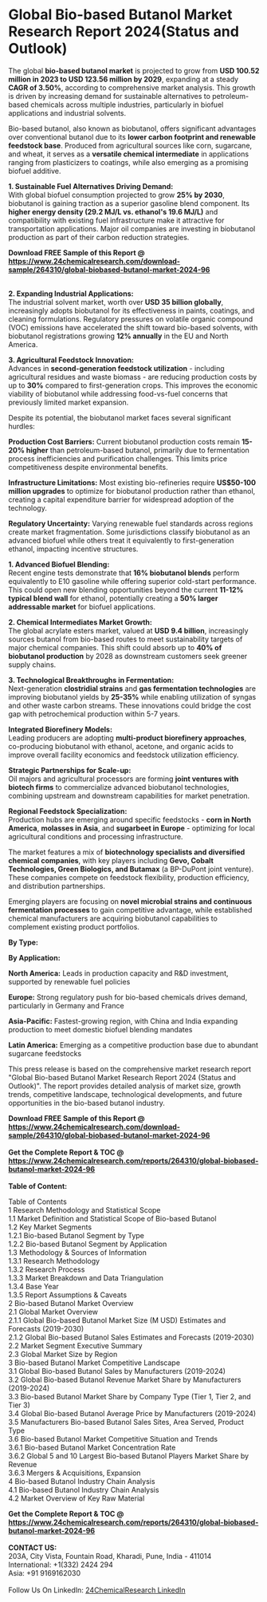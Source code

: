 <h1>Global Bio-based Butanol Market Research Report 2024(Status and Outlook)</h1><p>The global <strong>bio-based butanol market</strong> is projected to grow from <strong>USD 100.52 million in 2023 to USD 123.56 million by 2029</strong>, expanding at a steady <strong>CAGR of 3.50%</strong>, according to comprehensive market analysis. This growth is driven by increasing demand for sustainable alternatives to petroleum-based chemicals across multiple industries, particularly in biofuel applications and industrial solvents.</p><p>Bio-based butanol, also known as biobutanol, offers significant advantages over conventional butanol due to its <strong>lower carbon footprint and renewable feedstock base</strong>. Produced from agricultural sources like corn, sugarcane, and wheat, it serves as a <strong>versatile chemical intermediate</strong> in applications ranging from plasticizers to coatings, while also emerging as a promising biofuel additive.</p><p><strong>1. Sustainable Fuel Alternatives Driving Demand:</strong><br>
With global biofuel consumption projected to grow <strong>25% by 2030</strong>, biobutanol is gaining traction as a superior gasoline blend component. Its <strong>higher energy density (29.2 MJ/L vs. ethanol's 19.6 MJ/L)</strong> and compatibility with existing fuel infrastructure make it attractive for transportation applications. Major oil companies are investing in biobutanol production as part of their carbon reduction strategies.</p><div><b>Download FREE Sample of this Report @ 
            <a href="https://www.24chemicalresearch.com/download-sample/264310/global-biobased-butanol-market-2024-96">
            https://www.24chemicalresearch.com/download-sample/264310/global-biobased-butanol-market-2024-96</a></b></div><br><p><strong>2. Expanding Industrial Applications:</strong><br>
The industrial solvent market, worth over <strong>USD 35 billion globally</strong>, increasingly adopts biobutanol for its effectiveness in paints, coatings, and cleaning formulations. Regulatory pressures on volatile organic compound (VOC) emissions have accelerated the shift toward bio-based solvents, with biobutanol registrations growing <strong>12% annually</strong> in the EU and North America.</p><p><strong>3. Agricultural Feedstock Innovation:</strong><br>
Advances in <strong>second-generation feedstock utilization</strong> - including agricultural residues and waste biomass - are reducing production costs by up to <strong>30%</strong> compared to first-generation crops. This improves the economic viability of biobutanol while addressing food-vs-fuel concerns that previously limited market expansion.</p><p>Despite its potential, the biobutanol market faces several significant hurdles:</p><p><strong>Production Cost Barriers:</strong> Current biobutanol production costs remain <strong>15-20% higher</strong> than petroleum-based butanol, primarily due to fermentation process inefficiencies and purification challenges. This limits price competitiveness despite environmental benefits.</p><p><strong>Infrastructure Limitations:</strong> Most existing bio-refineries require <strong>US$50-100 million upgrades</strong> to optimize for biobutanol production rather than ethanol, creating a capital expenditure barrier for widespread adoption of the technology.</p><p><strong>Regulatory Uncertainty:</strong> Varying renewable fuel standards across regions create market fragmentation. Some jurisdictions classify biobutanol as an advanced biofuel while others treat it equivalently to first-generation ethanol, impacting incentive structures.</p><p><strong>1. Advanced Biofuel Blending:</strong><br>
Recent engine tests demonstrate that <strong>16% biobutanol blends</strong> perform equivalently to E10 gasoline while offering superior cold-start performance. This could open new blending opportunities beyond the current <strong>11-12% typical blend wall</strong> for ethanol, potentially creating a <strong>50% larger addressable market</strong> for biofuel applications.</p><p><strong>2. Chemical Intermediates Market Growth:</strong><br>
The global acrylate esters market, valued at <strong>USD 9.4 billion</strong>, increasingly sources butanol from bio-based routes to meet sustainability targets of major chemical companies. This shift could absorb up to <strong>40% of biobutanol production</strong> by 2028 as downstream customers seek greener supply chains.</p><p><strong>3. Technological Breakthroughs in Fermentation:</strong><br>
Next-generation <strong>clostridial strains</strong> and <strong>gas fermentation technologies</strong> are improving biobutanol yields by <strong>25-35%</strong> while enabling utilization of syngas and other waste carbon streams. These innovations could bridge the cost gap with petrochemical production within 5-7 years.</p><p><strong>Integrated Biorefinery Models:</strong><br>
	Leading producers are adopting <strong>multi-product biorefinery approaches</strong>, co-producing biobutanol with ethanol, acetone, and organic acids to improve overall facility economics and feedstock utilization efficiency.</p><p><strong>Strategic Partnerships for Scale-up:</strong><br>
	Oil majors and agricultural processors are forming <strong>joint ventures with biotech firms</strong> to commercialize advanced biobutanol technologies, combining upstream and downstream capabilities for market penetration.</p><p><strong>Regional Feedstock Specialization:</strong><br>
	Production hubs are emerging around specific feedstocks - <strong>corn in North America</strong>, <strong>molasses in Asia</strong>, and <strong>sugarbeet in Europe</strong> - optimizing for local agricultural conditions and processing infrastructure.</p><p>The market features a mix of <strong>biotechnology specialists and diversified chemical companies</strong>, with key players including <strong>Gevo, Cobalt Technologies, Green Biologics, and Butamax</strong> (a BP-DuPont joint venture). These companies compete on feedstock flexibility, production efficiency, and distribution partnerships.</p><p>Emerging players are focusing on <strong>novel microbial strains and continuous fermentation processes</strong> to gain competitive advantage, while established chemical manufacturers are acquiring biobutanol capabilities to complement existing product portfolios.</p><p><strong>By Type:</strong></p><p><strong>By Application:</strong></p><p><strong>North America:</strong> Leads in production capacity and R&amp;D investment, supported by renewable fuel policies</p><p><strong>Europe:</strong> Strong regulatory push for bio-based chemicals drives demand, particularly in Germany and France</p><p><strong>Asia-Pacific:</strong> Fastest-growing region, with China and India expanding production to meet domestic biofuel blending mandates</p><p><strong>Latin America:</strong> Emerging as a competitive production base due to abundant sugarcane feedstocks</p><p>This press release is based on the comprehensive market research report "Global Bio-based Butanol Market Research Report 2024 (Status and Outlook)". The report provides detailed analysis of market size, growth trends, competitive landscape, technological developments, and future opportunities in the bio-based butanol industry.</p><div><b>Download FREE Sample of this Report @ 
            <a href="https://www.24chemicalresearch.com/download-sample/264310/global-biobased-butanol-market-2024-96">
            https://www.24chemicalresearch.com/download-sample/264310/global-biobased-butanol-market-2024-96</a></b></div><br><div><b>Get the Complete Report & TOC @ 
            <a href="https://www.24chemicalresearch.com/reports/264310/global-biobased-butanol-market-2024-96">
            https://www.24chemicalresearch.com/reports/264310/global-biobased-butanol-market-2024-96</a></b></div><br>
            <b>Table of Content:</b><p>Table of Contents<br />
1 Research Methodology and Statistical Scope<br />
1.1 Market Definition and Statistical Scope of Bio-based Butanol<br />
1.2 Key Market Segments<br />
1.2.1 Bio-based Butanol Segment by Type<br />
1.2.2 Bio-based Butanol Segment by Application<br />
1.3 Methodology & Sources of Information<br />
1.3.1 Research Methodology<br />
1.3.2 Research Process<br />
1.3.3 Market Breakdown and Data Triangulation<br />
1.3.4 Base Year<br />
1.3.5 Report Assumptions & Caveats<br />
2 Bio-based Butanol Market Overview<br />
2.1 Global Market Overview<br />
2.1.1 Global Bio-based Butanol Market Size (M USD) Estimates and Forecasts (2019-2030)<br />
2.1.2 Global Bio-based Butanol Sales Estimates and Forecasts (2019-2030)<br />
2.2 Market Segment Executive Summary<br />
2.3 Global Market Size by Region<br />
3 Bio-based Butanol Market Competitive Landscape<br />
3.1 Global Bio-based Butanol Sales by Manufacturers (2019-2024)<br />
3.2 Global Bio-based Butanol Revenue Market Share by Manufacturers (2019-2024)<br />
3.3 Bio-based Butanol Market Share by Company Type (Tier 1, Tier 2, and Tier 3)<br />
3.4 Global Bio-based Butanol Average Price by Manufacturers (2019-2024)<br />
3.5 Manufacturers Bio-based Butanol Sales Sites, Area Served, Product Type<br />
3.6 Bio-based Butanol Market Competitive Situation and Trends<br />
3.6.1 Bio-based Butanol Market Concentration Rate<br />
3.6.2 Global 5 and 10 Largest Bio-based Butanol Players Market Share by Revenue<br />
3.6.3 Mergers & Acquisitions, Expansion<br />
4 Bio-based Butanol Industry Chain Analysis<br />
4.1 Bio-based Butanol Industry Chain Analysis<br />
4.2 Market Overview of Key Raw Material</p><div><b>Get the Complete Report & TOC @ 
            <a href="https://www.24chemicalresearch.com/reports/264310/global-biobased-butanol-market-2024-96">
            https://www.24chemicalresearch.com/reports/264310/global-biobased-butanol-market-2024-96</a></b></div><br><b>CONTACT US:</b><br>
            203A, City Vista, Fountain Road, Kharadi, Pune, India - 411014<br>
            International: +1(332) 2424 294<br>
            Asia: +91 9169162030 <br><br>
            Follow Us On LinkedIn: <a href="https://www.linkedin.com/company/24chemicalresearch/">24ChemicalResearch LinkedIn</a>